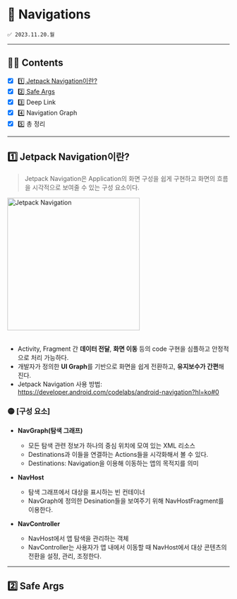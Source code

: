 # 🌷 Navigations
```
✅ 2023.11.20.월
```

---

## 👋🏻 Contents
- [x] [1️⃣ Jetpack Navigation이란?](#1️⃣-Jetpack-Navigation이란?)
- [x] [2️⃣ Safe Args](#2️⃣-Safe-Args)
- [x] 3️⃣ Deep Link
- [x] 4️⃣ Navigation Graph
- [x] 5️⃣ 총 정리

---

## 1️⃣ Jetpack Navigation이란?
> Jetpack Navigation은 Application의 화면 구성을 쉽게 구현하고 화면의 흐름을 시각적으로 보여줄 수 있는 구성 요소이다.

<img width="300" alt="Jetpack Navigation" src="https://github.com/jmi-log/jmi-android/assets/76805879/3a6f1ce6-c6d6-4d76-acf4-a9f4304fecb9" />
<br /><br />

- Activity, Fragment 간 **데이터 전달**, **화면 이동** 등의 code 구현을 심플하고 안정적으로 처리 가능하다.
- 개발자가 정의한 **UI Graph**를 기반으로 화면을 쉽게 전환하고, **유지보수가 간편**해진다.
- Jetpack Navigation 사용 방법: https://developer.android.com/codelabs/android-navigation?hl=ko#0
  

### 🟡 [구성 요소]
- **NavGraph(탐색 그래프)**
  - 모든 탐색 관련 정보가 하나의 중심 위치에 모여 있는 XML 리소스
  - Destinations과 이들을 연결하는 Actions들을 시각화해서 볼 수 있다.
  - Destinations: Navigation을 이용해 이동하는 앱의 목적지를 의미

- **NavHost**
  - 탐색 그래프에서 대상을 표시하는 빈 컨테이너
  - NavGraph에 정의한 Desination들을 보여주기 위해 NavHostFragment를 이용한다.

- **NavController**
  - NavHost에서 앱 탐색을 관리하는 객체
  - NavController는 사용자가 앱 내에서 이동할 때 NavHost에서 대상 콘텐츠의 전환을 설정, 관리, 조정한다.

---

## 2️⃣ Safe Args
